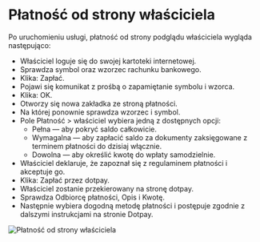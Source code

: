 # Płatność od strony właściciela

Po uruchomieniu usługi, płatność od strony podglądu właściciela wygląda następująco:

- Właściciel loguje się do swojej kartoteki internetowej.
- Sprawdza symbol oraz wzorzec rachunku bankowego.
- Klika: Zapłać.
- Pojawi się komunikat z prośbą o zapamiętanie symbolu i wzorca. 
- Klika: OK.
- Otworzy się nowa zakładka ze stroną płatności.
- Na której ponownie sprawdza wzorzec i symbol.
- Pole Płatność > właściciel wybiera jedną z dostępnych opcji:
  - Pełna — aby pokryć saldo całkowicie.
  - Wymagalna — aby zapłacić saldo za dokumenty zaksięgowane z terminem płatności do dzisiaj włącznie.
  - Dowolna — aby określić kwotę do wpłaty samodzielnie.
- Właściciel deklaruje, że zapoznał się z regulaminem płatności i akceptuje go.
- Klika: Zapłać przez dotpay.
- Właściciel zostanie przekierowany na stronę dotpay.
- Sprawdza Odbiorcę płatności, Opis i Kwotę.
- Następnie wybiera dogodną metodę płatności i postępuje zgodnie z dalszymi instrukcjami na stronie Dotpay.

![Płatność od strony właściciela](platnoscwlasciciel.gif)
